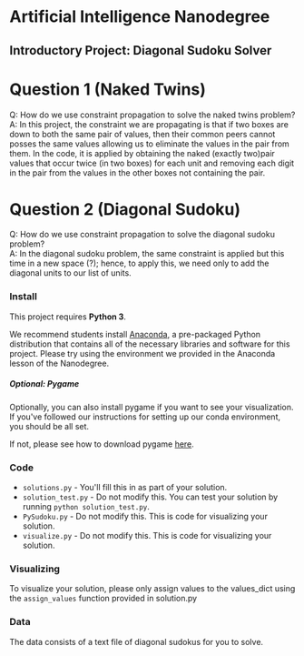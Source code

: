 # Artificial Intelligence Nanodegree
## Introductory Project: Diagonal Sudoku Solver

# Question 1 (Naked Twins)
Q: How do we use constraint propagation to solve the naked twins problem?  
A: In this project, the constraint we are propagating is that if  two boxes are down to both the same pair of values, then their common peers cannot posses the same values allowing us to eliminate the values in the pair from them. In the code, it is applied by obtaining the naked (exactly two)pair values that occur twice (in two boxes) for each unit and removing each digit in the pair from the values in the other boxes not containing the pair.

# Question 2 (Diagonal Sudoku)
Q: How do we use constraint propagation to solve the diagonal sudoku problem?  
A: In the diagonal sudoku problem, the same constraint is applied but this time in a new space (?); hence, to apply this, we need only to add the diagonal units to our list of units.
### Install

This project requires **Python 3**.

We recommend students install [Anaconda](https://www.continuum.io/downloads), a pre-packaged Python distribution that contains all of the necessary libraries and software for this project. 
Please try using the environment we provided in the Anaconda lesson of the Nanodegree.

##### Optional: Pygame

Optionally, you can also install pygame if you want to see your visualization. If you've followed our instructions for setting up our conda environment, you should be all set.

If not, please see how to download pygame [here](http://www.pygame.org/download.shtml).

### Code

* `solutions.py` - You'll fill this in as part of your solution.
* `solution_test.py` - Do not modify this. You can test your solution by running `python solution_test.py`.
* `PySudoku.py` - Do not modify this. This is code for visualizing your solution.
* `visualize.py` - Do not modify this. This is code for visualizing your solution.

### Visualizing

To visualize your solution, please only assign values to the values_dict using the ```assign_values``` function provided in solution.py

### Data

The data consists of a text file of diagonal sudokus for you to solve.